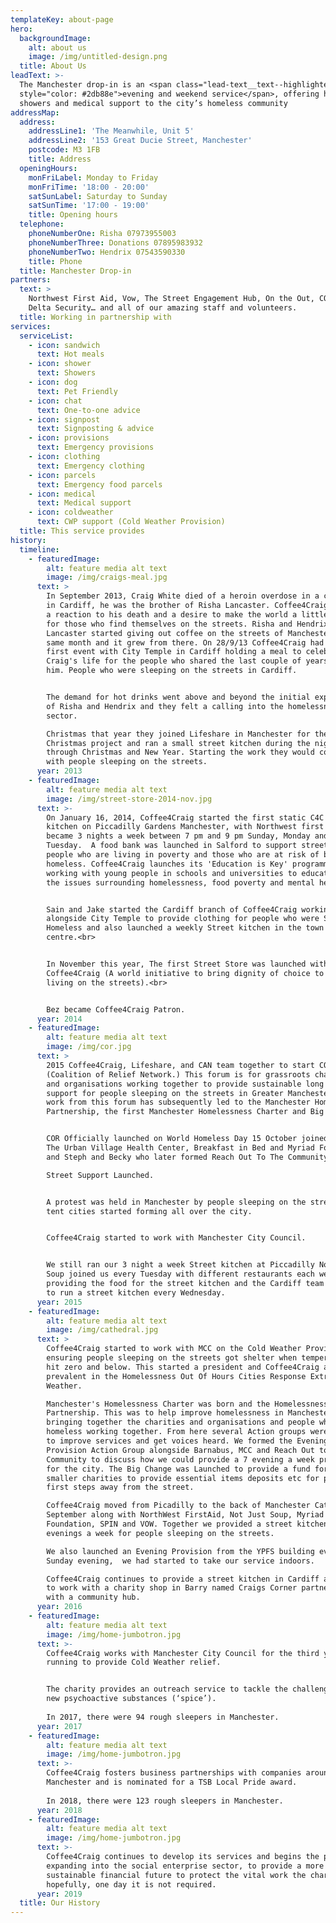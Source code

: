 ```yaml
---
templateKey: about-page
hero:
  backgroundImage:
    alt: about us
    image: /img/untitled-design.png
  title: About Us
leadText: >-
  The Manchester drop-in is an <span class="lead-text__text--highlighted"
  style="color: #2db88e">evening and weekend service</span>, offering hot meals,
  showers and medical support to the city’s homeless community
addressMap:
  address:
    addressLine1: 'The Meanwhile, Unit 5'
    addressLine2: '153 Great Ducie Street, Manchester'
    postcode: M3 1FB
    title: Address
  openingHours:
    monFriLabel: Monday to Friday
    monFriTime: '18:00 - 20:00'
    satSunLabel: Saturday to Sunday
    satSunTime: '17:00 - 19:00'
    title: Opening hours
  telephone:
    phoneNumberOne: Risha 07973955003
    phoneNumberThree: Donations 07895983932
    phoneNumberTwo: Hendrix 07543590330
    title: Phone
  title: Manchester Drop-in
partners:
  text: >
    Northwest First Aid, Vow, The Street Engagement Hub, On the Out, COR and
    Delta Security… and all of our amazing staff and volunteers.
  title: Working in partnership with
services:
  serviceList:
    - icon: sandwich
      text: Hot meals
    - icon: shower
      text: Showers
    - icon: dog
      text: Pet Friendly
    - icon: chat
      text: One-to-one advice
    - icon: signpost
      text: Signposting & advice
    - icon: provisions
      text: Emergency provisions
    - icon: clothing
      text: Emergency clothing
    - icon: parcels
      text: Emergency food parcels
    - icon: medical
      text: Medical support
    - icon: coldweather
      text: CWP support (Cold Weather Provision)
  title: This service provides
history:
  timeline:
    - featuredImage:
        alt: feature media alt text
        image: /img/craigs-meal.jpg
      text: >
        In September 2013, Craig White died of a heroin overdose in a car park
        in Cardiff, he was the brother of Risha Lancaster. Coffee4Craig began as
        a reaction to his death and a desire to make the world a little better
        for those who find themselves on the streets. Risha and Hendrix
        Lancaster started giving out coffee on the streets of Manchester that
        same month and it grew from there. On 28/9/13 Coffee4Craig had their
        first event with City Temple in Cardiff holding a meal to celebrate
        Craig's life for the people who shared the last couple of years with
        him. People who were sleeping on the streets in Cardiff. 


        The demand for hot drinks went above and beyond the initial expectation
        of Risha and Hendrix and they felt a calling into the homelessness
        sector.

        Christmas that year they joined Lifeshare in Manchester for their
        Christmas project and ran a small street kitchen during the night
        through Christmas and New Year. Starting the work they would continue
        with people sleeping on the streets.
      year: 2013
    - featuredImage:
        alt: feature media alt text
        image: /img/street-store-2014-nov.jpg
      text: >-
        On January 16, 2014, Coffee4Craig started the first static C4C street
        kitchen on Piccadilly Gardens Manchester, with Northwest first aid, this
        became 3 nights a week between 7 pm and 9 pm Sunday, Monday and
        Tuesday.  A food bank was launched in Salford to support street homeless
        people who are living in poverty and those who are at risk of becoming
        homeless. Coffee4Craig launches its 'Education is Key' programme,
        working with young people in schools and universities to educate them on
        the issues surrounding homelessness, food poverty and mental health. 


        Sain and Jake started the Cardiff branch of Coffee4Craig working
        alongside City Temple to provide clothing for people who were Street
        Homeless and also launched a weekly Street kitchen in the town
        centre.<br>


        In November this year, The first Street Store was launched with
        Coffee4Craig (A world initiative to bring dignity of choice to people
        living on the streets).<br>


        Bez became Coffee4Craig Patron.
      year: 2014
    - featuredImage:
        alt: feature media alt text
        image: /img/cor.jpg
      text: >
        2015 Coffee4Craig, Lifeshare, and CAN team together to start COR
        (Coalition of Relief Network.) This forum is for grassroots charities
        and organisations working together to provide sustainable long term
        support for people sleeping on the streets in Greater Manchester. The
        work from this forum has subsequently led to the Manchester Homelessness
        Partnership, the first Manchester Homelessness Charter and Big Change. 


        COR Officially launched on World Homeless Day 15 October joined by MCC,
        The Urban Village Health Center, Breakfast in Bed and Myriad Foundation
        and Steph and Becky who later formed Reach Out To The Community. 

        Street Support Launched. 


        A protest was held in Manchester by people sleeping on the streets and
        tent cities started forming all over the city. 


        Coffee4Craig started to work with Manchester City Council. 


        We still ran our 3 night a week Street kitchen at Piccadilly Not Just
        Soup joined us every Tuesday with different restaurants each week
        providing the food for the street kitchen and the Cardiff team continued
        to run a street kitchen every Wednesday.
      year: 2015
    - featuredImage:
        alt: feature media alt text
        image: /img/cathedral.jpg
      text: >
        Coffee4Craig started to work with MCC on the Cold Weather Provision
        ensuring people sleeping on the streets got shelter when temperatures
        hit zero and below. This started a president and Coffee4Craig are now
        prevalent in the Homelessness Out Of Hours Cities Response Extreme
        Weather. 

        Manchester's Homelessness Charter was born and the Homelessness
        Partnership. This was to help improve homelessness in Manchester
        bringing together the charities and organisations and people who are
        homeless working together. From here several Action groups were formed
        to improve services and get voices heard. We formed the Evening
        Provision Action Group alongside Barnabus, MCC and Reach Out to The
        Community to discuss how we could provide a 7 evening a week provision
        for the city. The Big Change was Launched to provide a fund for the
        smaller charities to provide essential items deposits etc for peoples
        first steps away from the street. 

        Coffee4Craig moved from Picadilly to the back of Manchester Cathedral in
        September along with NorthWest FirstAid, Not Just Soup, Myriad 
        Foundation, SPIN and VOW. Together we provided a street kitchen 7
        evenings a week for people sleeping on the streets. 

        We also launched an Evening Provision from the YPFS building every
        Sunday evening,  we had started to take our service indoors. 

        Coffee4Craig continues to provide a street kitchen in Cardiff and start
        to work with a charity shop in Barry named Craigs Corner partnering up
        with a community hub. 
      year: 2016
    - featuredImage:
        alt: feature media alt text
        image: /img/home-jumbotron.jpg
      text: >-
        Coffee4Craig works with Manchester City Council for the third year
        running to provide Cold Weather relief. 


        The charity provides an outreach service to tackle the challenges around
        new psychoactive substances (‘spice’).
         
        In 2017, there were 94 rough sleepers in Manchester.
      year: 2017
    - featuredImage:
        alt: feature media alt text
        image: /img/home-jumbotron.jpg
      text: >-
        Coffee4Craig fosters business partnerships with companies around
        Manchester and is nominated for a TSB Local Pride award.
         
        In 2018, there were 123 rough sleepers in Manchester.
      year: 2018
    - featuredImage:
        alt: feature media alt text
        image: /img/home-jumbotron.jpg
      text: >-
        Coffee4Craig continues to develop its services and begins the process of
        expanding into the social enterprise sector, to provide a more
        sustainable financial future to protect the vital work the charity does,
        hopefully, one day it is not required. 
      year: 2019
  title: Our History
---
```


